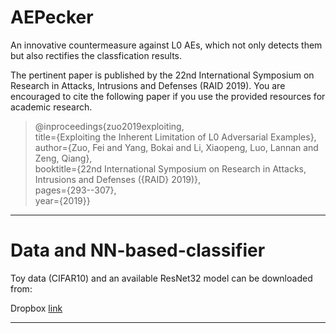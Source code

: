 # AEPecker
An innovative countermeasure against L0 AEs, which not only detects them but also rectifies the classfication results.

The pertinent paper is published by the 22nd International Symposium on Research in Attacks, Intrusions and Defenses (RAID 2019). You are encouraged to cite the following paper if you use the provided resources for academic research. 

> @inproceedings{zuo2019exploiting, <br>
  title={Exploiting the Inherent Limitation of L0 Adversarial Examples}, <br>
  author={Zuo, Fei and Yang, Bokai and Li, Xiaopeng, Luo, Lannan and Zeng, Qiang}, <br>
  booktitle={22nd International Symposium on Research in Attacks, Intrusions and Defenses ($\{$RAID$\}$ 2019)}, <br>
  pages={293--307}, <br>
  year={2019}}

--------------------------------------
# Data and NN-based-classifier

Toy data (CIFAR10) and an available ResNet32 model can be downloaded from:

Dropbox [link](https://www.dropbox.com/sh/w6r2cetl4pxreoz/AADXG8NZ492raZFb5Kx_QOIqa?dl=0)

--------------------------------------




